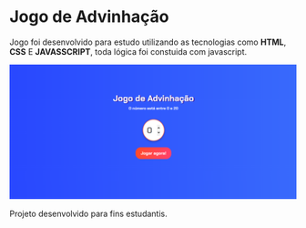 # Jogo de Advinhação

Jogo foi desenvolvido para estudo utilizando as tecnologias como **HTML**, **CSS** E **JAVASSCRIPT**, toda lógica foi constuida com javascript.

![enter image description here](https://github.com/wesleycsv/Jogo-de-Advinhacao/blob/main/print.png?raw=true)

Projeto desenvolvido para fins estudantis.
